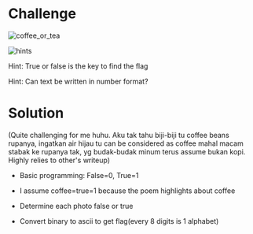 # Challenge

![coffee_or_tea](https://github.com/urhnh/ctfwriteup/assets/149639198/5f3b516f-7208-4a1b-9a9f-7ea205ca9aab)

![hints](https://github.com/urhnh/ctfwriteup/assets/149639198/ad8c2e28-64e4-4934-b511-04258aaa5e33)

Hint: True or false is the key to find the flag

Hint: Can text be written in number format?

# Solution

(Quite challenging for me huhu. Aku tak tahu biji-biji tu coffee beans rupanya,
ingatkan air hijau tu can be considered as coffee mahal macam stabak ke rupanya tak,
yg budak-budak minum terus assume bukan kopi. Highly relies to other's writeup)

- Basic programming: False=0, True=1

- I assume coffee=true=1 because the poem highlights about coffee

- Determine each photo false or true

- Convert binary to ascii to get flag(every 8 digits is 1 alphabet)
